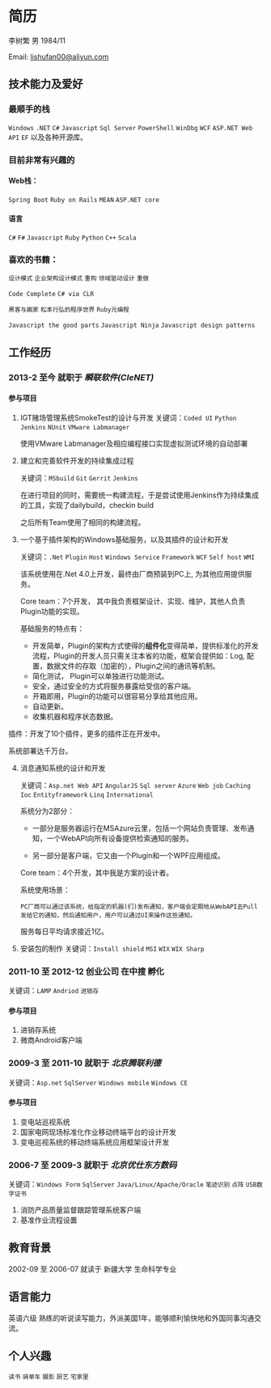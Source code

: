 # 简历
李树繁
男
1984/11

Email: lishufan00@aliyun.com

## 技术能力及爱好
### 最顺手的栈
`Windows` `.NET` `C#` `Javascript` `Sql Server` `PowerShell` `WinDbg` `WCF` `ASP.NET Web API` `EF` 以及各种开源库。

### 目前非常有兴趣的
#### Web栈：
`Spring Boot` `Ruby on Rails` `MEAN` `ASP.NET core`
#### 语言
`C#` `F#` `Javascript` `Ruby` `Python` `C++` `Scala`
### 喜欢的书籍：
`设计模式` `企业架构设计模式` `重构` `领域驱动设计` `重做`

`Code Complete` `C# via CLR` 

`黑客与画家` `松本行弘的程序世界` `Ruby元编程`

`Javascript the good parts` `Javascript Ninja` `Javascript design patterns`

## 工作经历
### 2013-2 至今 就职于 _瞬联软件(CIeNET)_
#### 参与项目
1. IGT赌场管理系统SmokeTest的设计与开发
   关键词：`Coded UI` `Python` `Jenkins` `NUnit` `VMware Labmanager`
   
   使用VMware Labmanager及相应编程接口实现虚拟测试环境的自动部署
  
2. 建立和完善软件开发的持续集成过程

   关键词：`MSbuild` `Git` `Gerrit` `Jenkins`
        
   在进行项目的同时，需要统一构建流程，于是尝试使用Jenkins作为持续集成的工具，实现了dailybuild，checkin build

   之后所有Team使用了相同的构建流程。
     
3. 一个基于插件架构的Windows基础服务，以及其插件的设计和开发

   关键词：`.Net` `Plugin` `Host` `Windows Service` `Framework` `WCF` `Self host` `WMI` 
   
   该系统使用在.Net 4.0上开发，最终由厂商预装到PC上, 为其他应用提供服务。
    
   Core team：7个开发， 其中我负责框架设计、实现、维护，其他人负责Plugin功能的实现。
      
   基础服务的特点有：
      
    -  开发简单，Plugin的架构方式使得的**组件化**变得简单，提供标准化的开发流程，Plugin的开发人员只需关注本省的功能，框架会提供如：Log, 配置，数据文件的存取（加密的），Plugin之间的通讯等机制。
    -  简化测试， Plugin可以单独进行功能测试。
    -  安全，通过安全的方式将服务暴露给受信的客户端。
    -  开箱即用，Plugin的功能可以很容易分享给其他应用。
    -  自动更新。
    -  收集机器和程序状态数据。
      
  插件：开发了10个插件，更多的插件正在开发中。
    
  系统部署达千万台。

4. 消息通知系统的设计和开发

   关键词：`Asp.net Web API` `AngularJS` `Sql server` `Azure` `Web job` `Caching` `Ioc` `Entityframework` `Linq` `International`
     
   系统分为2部分：

    - 一部分是服务器运行在MSAzure云里，包括一个网站负责管理、发布通知，一个WebAPI向所有设备提供检索通知的服务。

    - 另一部分是客户端，它又由一个Plugin和一个WPF应用组成。
      
   Core team：4个开发，其中我是方案的设计者。
     
   系统使用场景：
     
       PC厂商可以通过该系统，给指定的机器(们)发布通知，客户端会定期地从WebAPI去Pull发给它的通知，然后通知用户，用户可以通过UI来操作这些通知。   
     
   服务每日平均请求接近1亿。
     
5. 安装包的制作
   关键词：`Install shield` `MSI` `WIX` `WIX Sharp`
  
### 2011-10 至 2012-12 创业公司 在中搜 孵化
 关键词：`LAMP` `Andriod`
         `进销存`

#### 参与项目
1. 进销存系统
2. 微商Android客户端

### 2009-3 至 2011-10 就职于 _北京腾联利德_
 关键词：`Asp.net` `SqlServer` `Windows mobile` `Windows CE`
 
#### 参与项目
1. 变电站巡视系统
2. 国家电网现场标准化作业移动终端平台的设计开发
3. 变电巡视系统的移动终端系统应用框架设计开发


### 2006-7 至 2009-3 就职于 _北京优仕东方数码_
 关键词：`Windows Form` `SqlServer` `Java/Linux/Apache/Oracle` 
         `笔迹识别` `点阵` `USB数字证书`

1. 消防产品质量监督跟踪管理系统客户端
2. 基准作业流程设置

## 教育背景
2002-09 至 2006-07 就读于 新疆大学 生命科学专业

## 语言能力
英语六级 熟练的听说读写能力，外派美国1年，能够顺利愉快地和外国同事沟通交流。

## 个人兴趣
`读书` `骑单车` `摄影` `厨艺` `宅家里`
